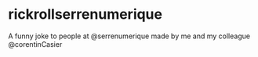 # rickrollserrenumerique
A funny joke to people at @serrenumerique made by me and  my colleague @corentinCasier
